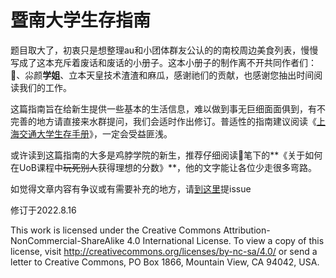 # 暨南大学生存指南

题目取大了，初衷只是想整理au和小团体群友公认的的南校周边美食列表，慢慢写成了这本充斥着废话和废话的小册子。这本小册子的制作离不开共同作者们：🐉、尛颜**学姐**、立本天皇技术渣渣和麻瓜，感谢祂们的贡献，也感谢您抽出时间阅读我们的工作。

这篇指南旨在给新生提供一些基本的生活信息，难以做到事无巨细面面俱到，有不完善的地方请直接来水群提问，我们会适时作出修订。普适性的指南建议阅读《[上海交通大学生存手册](https://survivesjtu.gitbook.io/survivesjtumanual/)》，一定会受益匪浅。

或许读到这篇指南的大多是鸡脖学院的新生，推荐仔细阅读🐉笔下的**《关于如何在UoB课程中~~玩死别人~~获得理想的分数》**，他的文字能让各位少走很多弯路。

如觉得文章内容有争议或有需要补充的地方，请[到这里](https://github.com/deviantplayer/jnu-survival-manual/issues)提issue

修订于2022.8.16

This work is licensed under the Creative Commons Attribution-NonCommercial-ShareAlike 4.0 International License. To view a copy of this license, visit http://creativecommons.org/licenses/by-nc-sa/4.0/ or send a letter to Creative Commons, PO Box 1866, Mountain View, CA 94042, USA.

